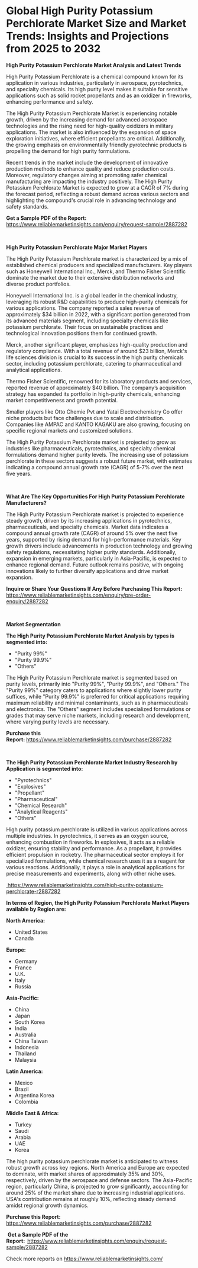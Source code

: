 <p><h1>Global High Purity Potassium Perchlorate Market Size and Market Trends: Insights and Projections from 2025 to 2032</h1></p><p><strong>High Purity Potassium Perchlorate Market Analysis and Latest Trends</strong></p>
<p><p>High Purity Potassium Perchlorate is a chemical compound known for its application in various industries, particularly in aerospace, pyrotechnics, and specialty chemicals. Its high purity level makes it suitable for sensitive applications such as solid rocket propellants and as an oxidizer in fireworks, enhancing performance and safety.</p><p>The High Purity Potassium Perchlorate Market is experiencing notable growth, driven by the increasing demand for advanced aerospace technologies and the rising need for high-quality oxidizers in military applications. The market is also influenced by the expansion of space exploration initiatives, where efficient propellants are critical. Additionally, the growing emphasis on environmentally friendly pyrotechnic products is propelling the demand for high purity formulations.</p><p>Recent trends in the market include the development of innovative production methods to enhance quality and reduce production costs. Moreover, regulatory changes aiming at promoting safer chemical manufacturing are impacting the industry positively. The High Purity Potassium Perchlorate Market is expected to grow at a CAGR of 7% during the forecast period, reflecting a robust demand across various sectors and highlighting the compound's crucial role in advancing technology and safety standards.</p></p>
<p><strong>Get a Sample PDF of the Report:&nbsp;</strong> <a href="https://www.reliablemarketinsights.com/enquiry/request-sample/2887282?utm_campaign=3014&utm_medium=2&utm_source=Github&utm_content=ia&utm_term=14032025&utm_id=high-purity-potassium-perchlorate">https://www.reliablemarketinsights.com/enquiry/request-sample/2887282</a></p>
<p>&nbsp;</p>
<p><strong>High Purity Potassium Perchlorate Major Market Players</strong></p>
<p><p>The High Purity Potassium Perchlorate market is characterized by a mix of established chemical producers and specialized manufacturers. Key players such as Honeywell International Inc., Merck, and Thermo Fisher Scientific dominate the market due to their extensive distribution networks and diverse product portfolios.</p><p>Honeywell International Inc. is a global leader in the chemical industry, leveraging its robust R&D capabilities to produce high-purity chemicals for various applications. The company reported a sales revenue of approximately $34 billion in 2022, with a significant portion generated from its advanced materials segment, including specialty chemicals like potassium perchlorate. Their focus on sustainable practices and technological innovation positions them for continued growth.</p><p>Merck, another significant player, emphasizes high-quality production and regulatory compliance. With a total revenue of around $23 billion, Merck's life sciences division is crucial to its success in the high purity chemicals sector, including potassium perchlorate, catering to pharmaceutical and analytical applications.</p><p>Thermo Fisher Scientific, renowned for its laboratory products and services, reported revenue of approximately $40 billion. The company’s acquisition strategy has expanded its portfolio in high-purity chemicals, enhancing market competitiveness and growth potential.</p><p>Smaller players like Otto Chemie Pvt and Yatai Electrochemistry Co offer niche products but face challenges due to scale and distribution. Companies like AMPAC and KANTO KAGAKU are also growing, focusing on specific regional markets and customized solutions.</p><p>The High Purity Potassium Perchlorate market is projected to grow as industries like pharmaceuticals, pyrotechnics, and specialty chemical formulations demand higher purity levels. The increasing use of potassium perchlorate in these sectors suggests a robust future market, with estimates indicating a compound annual growth rate (CAGR) of 5-7% over the next five years.</p></p>
<p>&nbsp;</p>
<p><strong>What Are The Key Opportunities For High Purity Potassium Perchlorate Manufacturers?</strong></p>
<p><p>The High Purity Potassium Perchlorate market is projected to experience steady growth, driven by its increasing applications in pyrotechnics, pharmaceuticals, and specialty chemicals. Market data indicates a compound annual growth rate (CAGR) of around 5% over the next five years, supported by rising demand for high-performance materials. Key growth drivers include advancements in production technology and growing safety regulations, necessitating higher purity standards. Additionally, expansion in emerging markets, particularly in Asia-Pacific, is expected to enhance regional demand. Future outlook remains positive, with ongoing innovations likely to further diversify applications and drive market expansion.</p></p>
<p><strong>Inquire or Share Your Questions If Any Before Purchasing This Report:</strong> <a href="https://www.reliablemarketinsights.com/enquiry/pre-order-enquiry/2887282?utm_campaign=3014&utm_medium=2&utm_source=Github&utm_content=ia&utm_term=14032025&utm_id=high-purity-potassium-perchlorate">https://www.reliablemarketinsights.com/enquiry/pre-order-enquiry/2887282</a></p>
<p>&nbsp;</p>
<p><strong>Market Segmentation</strong></p>
<p><strong>The High Purity Potassium Perchlorate Market Analysis by types is segmented into:</strong></p>
<p><ul><li>"Purity 99%"</li><li>"Purity 99.9%"</li><li>"Others"</li></ul></p>
<p><p>The High Purity Potassium Perchlorate market is segmented based on purity levels, primarily into "Purity 99%", "Purity 99.9%", and "Others." The "Purity 99%" category caters to applications where slightly lower purity suffices, while "Purity 99.9%" is preferred for critical applications requiring maximum reliability and minimal contaminants, such as in pharmaceuticals and electronics. The "Others" segment includes specialized formulations or grades that may serve niche markets, including research and development, where varying purity levels are necessary.</p></p>
<p><strong>Purchase this Report:&nbsp;</strong><a href="https://www.reliablemarketinsights.com/purchase/2887282?utm_campaign=3014&utm_medium=2&utm_source=Github&utm_content=ia&utm_term=14032025&utm_id=high-purity-potassium-perchlorate">https://www.reliablemarketinsights.com/purchase/2887282</a></p>
<p>&nbsp;</p>
<p><strong>The High Purity Potassium Perchlorate Market Industry Research by Application is segmented into:</strong></p>
<p><ul><li>"Pyrotechnics"</li><li>"Explosives"</li><li>"Propellant"</li><li>"Pharmaceutical"</li><li>"Chemical Research"</li><li>"Analytical Reagents"</li><li>"Others"</li></ul></p>
<p><p>High purity potassium perchlorate is utilized in various applications across multiple industries. In pyrotechnics, it serves as an oxygen source, enhancing combustion in fireworks. In explosives, it acts as a reliable oxidizer, ensuring stability and performance. As a propellant, it provides efficient propulsion in rocketry. The pharmaceutical sector employs it for specialized formulations, while chemical research uses it as a reagent for various reactions. Additionally, it plays a role in analytical applications for precise measurements and experiments, along with other niche uses.</p></p>
<p><a href="https://www.reliablemarketinsights.com/high-purity-potassium-perchlorate-r2887282?utm_campaign=3014&utm_medium=2&utm_source=Github&utm_content=ia&utm_term=14032025&utm_id=high-purity-potassium-perchlorate">&nbsp;https://www.reliablemarketinsights.com/high-purity-potassium-perchlorate-r2887282</a></p>
<p><strong>In terms of Region, the High Purity Potassium Perchlorate Market Players available by Region are:</strong></p>
<p>
    <p> <strong> North America: </strong>
        <ul>
            <li>United States</li>
            <li>Canada</li>
        </ul>
        </p> 
    <p> <strong> Europe: </strong>
        <ul>
            <li>Germany</li>
            <li>France</li>
            <li>U.K.</li>
            <li>Italy</li>
            <li>Russia</li>
        </ul>
        </p> 
    <p> <strong> Asia-Pacific: </strong>
        <ul>
            <li>China</li>
            <li>Japan</li>
            <li>South Korea</li>
            <li>India</li>
            <li>Australia</li>
            <li>China Taiwan</li>
            <li>Indonesia</li>
            <li>Thailand</li>
            <li>Malaysia</li>
        </ul>
        </p> 
    <p> <strong> Latin America: </strong>
        <ul>
            <li>Mexico</li>
            <li>Brazil</li>
            <li>Argentina Korea</li>
            <li>Colombia</li>
        </ul>
        </p> 
    <p> <strong> Middle East & Africa: </strong>
        <ul>
            <li>Turkey</li>
            <li>Saudi</li>
            <li>Arabia</li>
            <li>UAE</li>
            <li>Korea</li>
        </ul>
    </p>
    </p>
<p><p>The high purity potassium perchlorate market is anticipated to witness robust growth across key regions. North America and Europe are expected to dominate, with market shares of approximately 35% and 30%, respectively, driven by the aerospace and defense sectors. The Asia-Pacific region, particularly China, is projected to grow significantly, accounting for around 25% of the market share due to increasing industrial applications. USA's contribution remains at roughly 10%, reflecting steady demand amidst regional growth dynamics.</p></p>
<p><strong>Purchase this Report: </strong><a href="https://www.reliablemarketinsights.com/purchase/2887282?utm_campaign=3014&utm_medium=2&utm_source=Github&utm_content=ia&utm_term=14032025&utm_id=high-purity-potassium-perchlorate">https://www.reliablemarketinsights.com/purchase/2887282</a></p>
<p>&nbsp;<strong>Get a Sample PDF of the Report:&nbsp;&nbsp;</strong><a href="https://www.reliablemarketinsights.com/enquiry/request-sample/2887282?utm_campaign=3014&utm_medium=2&utm_source=Github&utm_content=ia&utm_term=14032025&utm_id=high-purity-potassium-perchlorate">https://www.reliablemarketinsights.com/enquiry/request-sample/2887282</a></p>
<p><strong></strong></p>
<p>Check more reports on <a href="https://www.reliablemarketinsights.com/?utm_campaign=3014&utm_medium=2&utm_source=Github&utm_content=ia&utm_term=14032025&utm_id=high-purity-potassium-perchlorate">https://www.reliablemarketinsights.com/</a></p>